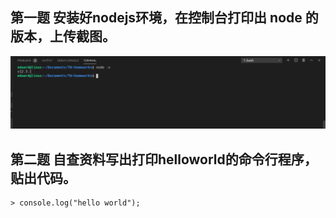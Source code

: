 ## 第一题 安装好nodejs环境，在控制台打印出 node 的版本，上传截图。

![node -v](./node-version2.png)

## 第二题 自查资料写出打印helloworld的命令行程序，贴出代码。

```
> console.log("hello world");
```
